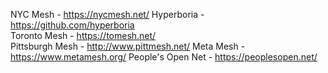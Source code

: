NYC Mesh            - https://nycmesh.net/
Hyperboria          - https://github.com/hyperboria  
Toronto Mesh        - https://tomesh.net/                   
Pittsburgh Mesh     - http://www.pittmesh.net/
Meta Mesh           - https://www.metamesh.org/
People's Open Net   - https://peoplesopen.net/
